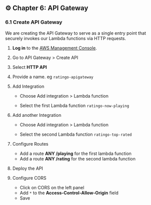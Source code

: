 ## ⚙️ Chapter 6: API Gateway

### 6.1 Create API Gateway

We are creating the API Gateway to serve as a single entry point that securely invokes our Lambda functions via HTTP requests.

1. **Log in** to the [AWS Management Console](https://console.aws.amazon.com/).

2. Go to API Gateway > Create API

3. Select **HTTP API**

4. Provide a name. eg `ratingo-apigateway`

5. Add Integration
    * Choose Add integration > Lambda function

    * Select the first Lambda function `ratingo-now-playing`

6. Add another Integration
    * Choose Add integration > Lambda function

    * Select the second Lambda function `ratingo-top-rated`

7. Configure Routes
    * Add a route **ANY /playing** for the first lambda function
    * Add a route **ANY /rating** for the second lambda function 

8. Deploy the API

9. Configure CORS
    * Click on CORS on the left panel
    * Add `*` to the **Access-Control-Allow-Origin** field
    * Save
